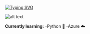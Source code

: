 [![Typing SVG](https://readme-typing-svg.demolab.com/?lines=Hi,+I'm+Alexander+Vo+(guruincloud);Learning+Python+and+Azure)](https://git.io/typing-svg)

![alt text](https://i.pinimg.com/originals/82/a2/18/82a2188c985ce75402ae44fc43fe7e5e.png)

**Currently learning:** 
-Python 🐍
-Azure ☁️

